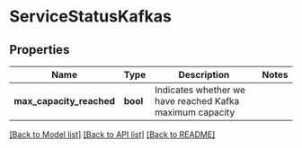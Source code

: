 # ServiceStatusKafkas

## Properties

Name | Type | Description | Notes
------------ | ------------- | ------------- | -------------
**max_capacity_reached** | **bool** | Indicates whether we have reached Kafka maximum capacity | 

[[Back to Model list]](../README.md#documentation-for-models) [[Back to API list]](../README.md#documentation-for-api-endpoints) [[Back to README]](../README.md)


